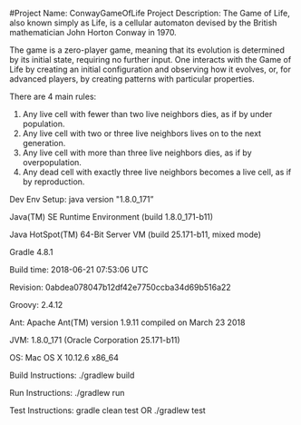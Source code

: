 #Project Name: ConwayGameOfLife
Project Description: 
The Game of Life, also known simply as Life, is a cellular automaton devised by the British mathematician John Horton Conway in 1970.

The game is a zero-player game, meaning that its evolution is determined by its initial state, requiring no further input. One interacts with the Game of Life by creating an initial configuration and observing how it evolves, or, for advanced players, by creating patterns with particular properties.

There are 4 main rules:
1. Any live cell with fewer than two live neighbors dies, as if by under population.
2. Any live cell with two or three live neighbors lives on to the next generation.
3. Any live cell with more than three live neighbors dies, as if by overpopulation.
4. Any dead cell with exactly three live neighbors becomes a live cell, as if by reproduction.

Dev Env Setup: 
java version "1.8.0_171” 

Java(TM) SE Runtime Environment (build 1.8.0_171-b11)

Java HotSpot(TM) 64-Bit Server VM (build 25.171-b11, mixed mode)

Gradle 4.8.1

Build time:   2018-06-21 07:53:06 UTC

Revision:     0abdea078047b12df42e7750ccba34d69b516a22


Groovy:       2.4.12

Ant:          Apache Ant(TM) version 1.9.11 compiled on March 23 2018

JVM:          1.8.0_171 (Oracle Corporation 25.171-b11)

OS:           Mac OS X 10.12.6 x86_64


Build Instructions: 
./gradlew build

Run Instructions: 
./gradlew run

Test Instructions:
gradle clean test 
OR
./gradlew test